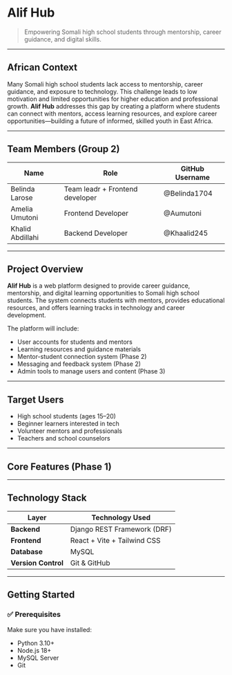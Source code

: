 # Alif Hub

> Empowering Somali high school students through mentorship, career guidance, and digital skills.

---

## African Context
Many Somali high school students lack access to mentorship, career guidance, and exposure to technology. This challenge leads to low motivation and limited opportunities for higher education and professional growth. **Alif Hub** addresses this gap by creating a platform where students can connect with mentors, access learning resources, and explore career opportunities—building a future of informed, skilled youth in East Africa.

---

## Team Members (Group 2)

| Name               | Role                          | GitHub Username   |
|--------------------|-------------------------------|-------------------|
| Belinda Larose     | Team leadr + Frontend developer            | @Belinda1704      |
| Amelia Umutoni     | Frontend Developer            | @Aumutoni         |
| Khalid Abdillahi   | Backend Developer             | @Khaalid245       |

---

## Project Overview
**Alif Hub** is a web platform designed to provide career guidance, mentorship, and digital learning opportunities to Somali high school students. The system connects students with mentors, provides educational resources, and offers learning tracks in technology and career development.

The platform will include:
-  User accounts for students and mentors
-  Learning resources and guidance materials
-  Mentor-student connection system (Phase 2)
-  Messaging and feedback system (Phase 2)
-  Admin tools to manage users and content (Phase 3)

---

## Target Users
- High school students (ages 15–20)
- Beginner learners interested in tech
- Volunteer mentors and professionals
- Teachers and school counselors

---

## Core Features (Phase 1)


---

## Technology Stack

| Layer             | Technology Used                 |
|------------------|----------------------------------|
| **Backend**       | Django REST Framework (DRF)     |
| **Frontend**      | React + Vite + Tailwind CSS     |
| **Database**      | MySQL                           |
| **Version Control** | Git & GitHub                  |

---

## Getting Started

### ✅ Prerequisites
Make sure you have installed:
- Python 3.10+
- Node.js 18+
- MySQL Server
- Git



